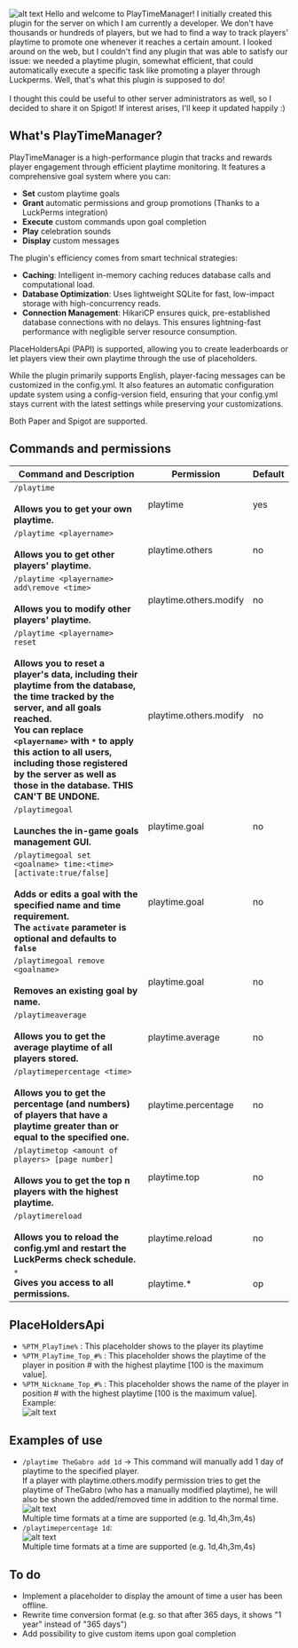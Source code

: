 ![alt text](https://i.imgur.com/cMGDraE.png "PlayTime Logo")
Hello and welcome to PlayTimeManager! I initially created this plugin for the server on which I am currently a developer. We don't have thousands or hundreds of players, but we had to find a way to track players' playtime to promote one whenever it reaches a certain amount. I looked around on the web, but I couldn't find any plugin that was able to satisfy our issue: we needed a playtime plugin, somewhat efficient, that could automatically execute a specific task like promoting a player through Luckperms. Well, that's what this plugin is supposed to do! <br> <br>
I thought this could be useful to other server administrators as well, so I decided to share it on Spigot! If interest arises, I'll keep it updated happily :)
## What's PlayTimeManager?
PlayTimeManager is a high-performance plugin that tracks and rewards player engagement through efficient playtime monitoring. It features a comprehensive goal system where you can:
-   **Set** custom playtime goals
-   **Grant** automatic permissions and group promotions (Thanks to a LuckPerms integration)
-   **Execute** custom commands upon goal completion
-   **Play** celebration sounds
-   **Display** custom messages

The plugin's efficiency comes from smart technical strategies:
- **Caching**: Intelligent in-memory caching reduces database calls and computational load.
- **Database Optimization**: Uses lightweight SQLite for fast, low-impact storage with high-concurrency reads.
- **Connection Management**: HikariCP ensures quick, pre-established database connections with no delays.
This ensures lightning-fast performance with negligible server resource consumption.


PlaceHoldersApi (PAPI) is supported, allowing you to create leaderboards or let players view their own playtime through the use of placeholders.

While the plugin primarily supports English, player-facing messages can be customized in the config.yml. It also features an automatic configuration update system using a config-version field, ensuring that your config.yml stays current with the latest settings while preserving your customizations.

Both Paper and Spigot are supported.


## Commands and permissions
| Command and Description| Permission | Default |
|---------|------------|---------|
| `/playtime`<br><br>**Allows you to get your own playtime.** | playtime | yes |
| `/playtime <playername>`<br><br>**Allows you to get other players' playtime.** | playtime.others | no |
| `/playtime <playername> add\remove <time>`<br><br>**Allows you to modify other players' playtime.** | playtime.others.modify | no |
| `/playtime <playername> reset`<br><br>**Allows you to reset a player's data, including their playtime from the database, the time tracked by the server, and all goals reached.<br>You can replace `<playername>` with `*` to apply this action to all users, including those registered by the server as well as those in the database. THIS CAN'T BE UNDONE.** | playtime.others.modify | no |
| `/playtimegoal`<br><br>**Launches the in-game goals management GUI.** | playtime.goal | no |
| `/playtimegoal set <goalname> time:<time> [activate:true/false]` <br><br>**Adds or edits a goal with the specified name and time requirement.<br>The `activate` parameter is optional and defaults to `false`** | playtime.goal | no |
| `/playtimegoal remove <goalname> `<br><br>**Removes an existing goal by name.** | playtime.goal | no |
| `/playtimeaverage`<br><br>**Allows you to get the average playtime of all players stored.** | playtime.average | no |
| `/playtimepercentage <time>`<br><br>**Allows you to get the percentage (and numbers) of players that have a playtime greater than or equal to the specified one.** | playtime.percentage | no |
| `/playtimetop <amount of players> [page number]`<br><br>**Allows you to get the top n players with the highest playtime.** | playtime.top | no |
| `/playtimereload`<br><br>**Allows you to reload the config.yml and restart the LuckPerms check schedule.** | playtime.reload | no |
| `*`<br>**Gives you access to all permissions.** | playtime.* | op |

## PlaceHoldersApi
* `%PTM_PlayTime%` : This placeholder shows to the player its playtime
* `%PTM_PlayTime_Top_#%` : This placeholder shows the playtime of the player in position # with the highest playtime [100 is the maximum value].
* `%PTM_Nickname_Top_#%` : This placeholder shows the name of the player in position # with the highest playtime [100 is the maximum value].
Example: <br>
![alt text](https://i.imgur.com/tbK5mH4.gif "PlayTime Leaderboard example")
## Examples of use
* `/playtime TheGabro add 1d` -> This command will manually add 1 day of playtime to the specified player. <br> If a player with playtime.others.modify permission tries to get the playtime of TheGabro (who has a manually modified playtime), he will also be shown the added/removed time in addition to the normal time. <br> ![alt text](https://i.imgur.com/Aqd1Yh3.png "PlayTime addition example") <br> Multiple time formats at a time are supported (e.g. 1d,4h,3m,4s)
* `/playtimepercentage 1d`: <br> ![alt text](https://i.imgur.com/wQndA7j.png "PlayTime percentage example") <br> Multiple time formats at a time are supported (e.g. 1d,4h,3m,4s)

## To do
- Implement a placeholder to display the amount of time a user has been offline.
- Rewrite time conversion format (e.g. so that after 365 days, it shows "1 year" instead of "365 days")
- Add possibility to give custom items upon goal completion 
